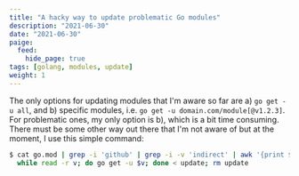 ```yaml
---
title: "A hacky way to update problematic Go modules"
description: "2021-06-30"
date: "2021-06-30"
paige:
  feed:
    hide_page: true
tags: [golang, modules, update]
weight: 1
---
```


The only options for updating modules that I'm aware so far are a) `go get -u all`, and b) specific modules, i.e. `go get -u domain.com/module[@v1.2.3]`. For problematic ones, my only option is b), which is a bit time consuming. There must be some other way out there that I'm not aware of but at the moment, I use this simple command:

```sh
$ cat go.mod | grep -i 'github' | grep -i -v 'indirect' | awk '{print $1}' > update; \
  while read -r v; do go get -u $v; done < update; rm update
```

<br>
